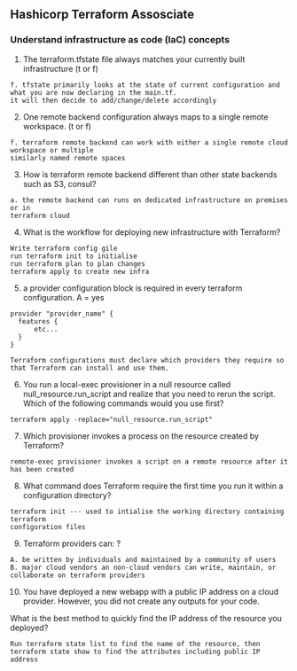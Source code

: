 ## Hashicorp Terraform Assosciate 

### Understand infrastructure as code (IaC) concepts

1. The terraform.tfstate file always matches your currently built infrastructure (t or f)
```
f. tfstate primarily looks at the state of current configuration and what you are now declaring in the main.tf. 
it will then decide to add/change/delete accordingly
```

2. One remote backend configuration always maps to a single remote workspace. (t or f)
```
f. terraform remote backend can work with either a single remote cloud workspace or multiple
similarly named remote spaces 
```

3. How is terraform remote backend different than other state backends such as S3, consul?
```
a. the remote backend can runs on dedicated infrastructure on premises or in 
terraform cloud
```

4. What is the workflow for deploying new infrastructure with Terraform?
```
Write terraform config gile 
run terraform init to initialise
run terraform plan to plan changes
terraform apply to create new infra
```

5. a provider configuration block is required in every terraform configuration. A = yes

```
provider "provider_name" {
  features {
      etc...
  }
}

Terraform configurations must declare which providers they require so that Terraform can install and use them.
```

6. You run a local-exec provisioner in a null resource called null_resource.run_script and realize that you need to rerun the script. Which of the following commands would you use first?
```
terraform apply -replace="null_resource.run_script"
```

7. Which provisioner invokes a process on the resource created by Terraform?
```
remote-exec provisioner invokes a script on a remote resource after it has been created
```

8. What command does Terraform require the first time you run it within a configuration directory?

```
terraform init --- used to intialise the working directory containing terraform
configuration files
```

9. Terraform providers can: ?
```
A. be written by individuals and maintained by a community of users 
B. major cloud vendors an non-cloud vendors can write, maintain, or collaborate on terraform providers
```

10. You have deployed a new webapp with a public IP address on a cloud provider. However, you did not create any outputs for your code.

What is the best method to quickly find the IP address of the resource you deployed?

```
Run terraform state list to find the name of the resource, then terraform state show to find the attributes including public IP address
```
